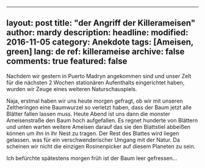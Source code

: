 ---
layout: post
title: "der Angriff der Killerameisen"
author: mardy
description: 
headline: 
modified: 2016-11-05
category: Anekdote
tags: [Ameisen, green]
lang: de
ref: killerameise
archive: false
comments: true
featured: false
----

Nachdem wir gestern in Puerto Madryn angekommen sind und unser Zelt für die nächsten 2 Wochen stationären Aufenthalts eingerichtet haben, wurden wir Zeuge eines weiteren Naturschauspiels.

Naja, erstmal haben wir uns heute morgen gefragt, ob wir mit unseren Zeltheringen eine Baumwurzel so verletzt haben, dass der Baum jetzt alle Blätter fallen lassen  muss. Heute Abend ist uns dann die monster Ameisenstraße den Baum hoch aufgefallen. Es regnet hunderte von Blättern und unten warten weitere Ameisen darauf das sie den Blattstiel abbeißen können um ihn in ihr Nest zu tragen. Der Rest des Blattes wird liegen gelassen. was für ein verschwenderischer Umgang mit der Natur. Da scheinen wir nicht die einzigen Rosinenpicker auf diesem Planeten zu sein.

Ich befürchte spätestens morgen früh ist der Baum leer gefressen...